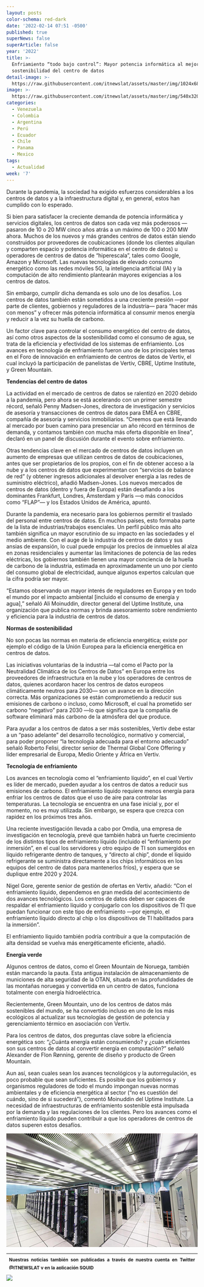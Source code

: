 ```yaml
---
layout: posts
color-schema: red-dark
date: '2022-02-14 07:51 -0500'
published: true
superNews: false
superArticle: false
year: '2022'
title: >-
  Enfriamiento “todo bajo control”: Mayor potencia informática al mejorar la
  sostenibilidad del centro de datos
detail-image: >-
  https://raw.githubusercontent.com/itnewslat/assets/master/img/1024x680/Data-Centers-g.jpg
image: >-
  https://raw.githubusercontent.com/itnewslat/assets/master/img/540x320/Data-Centers-p.jpg
categories:
  - Venezuela
  - Colombia
  - Argentina
  - Perú
  - Ecuador
  - Chile
  - Panama
  - Mexico
tags:
  - Actualidad
week: '7'
---
```

Durante la pandemia, la sociedad ha exigido esfuerzos considerables a los centros de datos y a la infraestructura digital y, en general, estos han cumplido con lo esperado.

Si bien para satisfacer la creciente demanda de potencia informática y servicios digitales, los centros de datos son cada vez más poderosos —pasaron de 10 o 20 MW cinco años atrás a un máximo de 100 o 200 MW ahora.
Muchos de los nuevos y más grandes centros de datos están siendo construidos por proveedores de coubicaciones (donde los clientes alquilan y comparten espacio y potencia informática en el centro de datos) u operadores de centros de datos de “hiperescala”, tales como Google, Amazon y Microsoft. Las nuevas tecnologías de elevado consumo energético como las redes móviles 5G, la inteligencia artificial (IA) y la computación de alto rendimiento plantearán mayores exigencias a los centros de datos.

Sin embargo, cumplir dicha demanda es solo uno de los desafíos. Los centros de datos también están sometidos a una creciente presión —por parte de clientes, gobiernos y reguladores de la industria— para “hacer más con menos” y ofrecer más potencia informática al consumir menos energía y reducir a la vez su huella de carbono.

Un factor clave para controlar el consumo energético del centro de datos, así como otros aspectos de la sostenibilidad como el consumo de agua, se trata de la eficiencia y efectividad de los sistemas de enfriamiento. Los avances en tecnología de enfriamiento fueron uno de los principales temas en el Foro de innovación en enfriamiento de centros de datos de Vertiv, el cual incluyó la participación de panelistas de Vertiv, CBRE, Uptime Institute, y Green Mountain.

**Tendencias del centro de datos**

La actividad en el mercado de centros de datos se ralentizó en 2020 debido a la pandemia, pero ahora se está acelerando con un primer semestre récord, señaló Penny Madsen-Jones, directora de investigación y servicios de asesoría y transacciones de centros de datos para EMEA en CBRE, compañía de asesoría y servicios inmobiliarios. “Creemos que está llevando al mercado por buen camino para presenciar un año récord en términos de demanda, y contamos también con mucha más oferta disponible en línea”, declaró en un panel de discusión durante el evento sobre enfriamiento.

Otras tendencias clave en el mercado de centros de datos incluyen un aumento de empresas que utilizan centros de datos de coubicaciones, antes que ser propietarios de los propios, con el fin de obtener acceso a la nube y a los centros de datos que experimentan con “servicios de balance de red” (y obtener ingresos adicionales al devolver energía a las redes de suministro eléctrico), añadió Madsen-Jones. Los nuevos mercados de centros de datos (dentro y fuera de Europa) están desafiando a los dominantes Frankfurt, Londres, Ámsterdam y París —o más conocidos como “FLAP”— y los Estados Unidos de América, apuntó.

Durante la pandemia, era necesario para los gobiernos permitir el traslado del personal entre centros de datos. En muchos países, esto formaba parte de la lista de industrias/trabajos esenciales.
Un perfil público más alto también significa un mayor escrutinio de su impacto en las sociedades y el medio ambiente. Con el auge de la industria de centros de datos y sus ansias de expansión, lo cual puede empujar los precios de inmuebles al alza en zonas residenciales y aumentar las limitaciones de potencia de las redes eléctricas, los gobiernos también tienen una mayor conciencia de la huella de carbono de la industria, estimada en aproximadamente un uno por ciento del consumo global de electricidad, aunque algunos expertos calculan que la cifra podría ser mayor.

“Estamos observando un mayor interés de reguladores en Europa y en todo el mundo por el impacto ambiental [incluido el consumo de energía y agua],” señaló Ali Moinuddin, director general del Uptime Institute, una organización que publica normas y brinda asesoramiento sobre rendimiento y eficiencia para la industria de centros de datos.

**Normas de sostenibilidad**

No son pocas las normas en materia de eficiencia energética; existe por ejemplo el código de la Unión Europea para la eficiencia energética en centros de datos.

Las iniciativas voluntarias de la industria —tal como el Pacto por la Neutralidad Climática de los Centros de Datos” en Europa entre los proveedores de infraestructura en la nube y los operadores de centros de datos, quienes acordaron hacer los centros de datos europeos climáticamente neutros para 2030— son un avance en la dirección correcta.
Más organizaciones se están comprometiendo a reducir sus emisiones de carbono o incluso, como Microsoft, el cual ha prometido ser carbono “negativo” para 2030 —lo que significa que la compañía de software eliminará más carbono de la atmósfera del que produce.

Para ayudar a los centros de datos a ser más sostenibles, Vertiv debe estar a un “paso adelante” del desarrollo tecnológico, normativo y comercial, para poder proponer “la tecnología adecuada para el entorno adecuado” señaló Roberto Felisi, director senior de Thermal Global Core Offering y líder empresarial de Europa, Medio Oriente y África en Vertiv.

**Tecnología de enfriamiento**

Los avances en tecnología como el “enfriamiento líquido”, en el cual Vertiv es líder de mercado, pueden ayudar a los centros de datos a reducir sus emisiones de carbono. El enfriamiento líquido requiere menos energía para enfriar los centros de datos que el uso de aire para controlar las temperaturas. La tecnología se encuentra en una fase inicial y, por el momento, no es muy utilizada. Sin embargo, se espera que crezca con rapidez en los próximos tres años.

Una reciente investigación llevada a cabo por Omdia, una empresa de investigación en tecnología, prevé que también habrá un fuerte crecimiento de los distintos tipos de enfriamiento líquido (incluido el “enfriamiento por inmersión”, en el cual los servidores y otro equipo de TI son sumergidos en líquido refrigerante dentro de tanques, y “directo al chip”, donde el líquido refrigerante se suministra directamente a los chips informáticos en los equipos del centro de datos para mantenerlos fríos), y espera que se duplique entre 2020 y 2024.

Nigel Gore, gerente senior de gestión de ofertas en Vertiv, añadió: “Con el enfriamiento líquido, dependemos en gran medida del acontecimiento de dos avances tecnológicos. Los centros de datos deben ser capaces de respaldar el enfriamiento líquido y conjugarlo con los dispositivos de TI que puedan funcionar con este tipo de enfriamiento —por ejemplo, el enfriamiento líquido directo al chip o los dispositivos de TI habilitados para la inmersión”.

El enfriamiento líquido también podría contribuir a que la computación de alta densidad se vuelva más energéticamente eficiente, añadió.

**Energía verde**

Algunos centros de datos, como el Green Mountain de Noruega, también están marcando la pauta. Esta antigua instalación de almacenamiento de municiones de alta seguridad de la OTAN, situada en las profundidades de las montañas noruegas y convertida en un centro de datos, funciona totalmente con energía hidroeléctrica.

Recientemente, Green Mountain, uno de los centros de datos más sostenibles del mundo, se ha convertido incluso en uno de los más ecológicos al actualizar sus tecnologías de gestión de potencia y gerenciamiento térmico en asociación con Vertiv.

Para los centros de datos, dos preguntas clave sobre la eficiencia energética son: “¿Cuánta energía están consumiendo? y ¿cuán eficientes son sus centros de datos al convertir energía en computación?” señaló Alexander de Flon Rønning, gerente de diseño y producto de Green Mountain.

Aun así, sean cuales sean los avances tecnológicos y la autorregulación, es poco probable que sean suficientes. Es posible que los gobiernos y organismos reguladores de todo el mundo impongan nuevas normas ambientales y de eficiencia energética al sector (“no es cuestión del cuándo, sino de si sucederá”), comentó Moinuddin del Uptime Institute.
La necesidad de infraestructuras de enfriamiento sostenible está impulsada por la demanda y las regulaciones de los clientes. Pero los avances como el enfriamiento líquido pueden contribuir a que los operadores de centros de datos superen estos desafíos.

![](https://raw.githubusercontent.com/itnewslat/assets/master/img/540x320/Data-Centers-p.jpg)

<table style="height: 42px;" width="569">
<tbody>
<tr>
<td style="text-align: justify;"><sub><strong>Nuestras noticias también son publicadas a través de nuestra cuenta en Twitter <a href="https://twitter.com/itnewslat?lang=es">@ITNEWSLAT</a> y en la aplicación <a href="https://squidapp.co/en/">SQUID</a></strong></sub></td>
</tr>
</tbody>
</table>

<img src="https://tracker.metricool.com/c3po.jpg?hash=56f88a41e39ab42c063cc51676587a04"/>